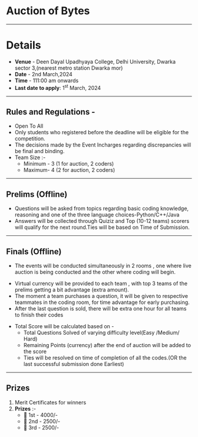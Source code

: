 # Auction of Bytes

---

# Details

- **Venue** - Deen Dayal Upadhyaya College, Delhi University, Dwarka sector 3,(nearest metro station Dwarka mor)
- **Date** - 2nd March,2024
- **Time** - 111:00 am onwards
- **Last date to apply**: 1<sup>st</sup> March, 2024

---

## Rules and Regulations -

- Open To All
- Only students who registered before the deadline will be eligible for the competition.
- The decisions made by the Event Incharges regarding discrepancies will be final and binding.
- Team Size :-
  - Minimum - 3 (1 for auction, 2 coders)
  - Maximum- 4 (2 for auction, 2 coders)

---

## Prelims (Offline)

- Questions will be asked from topics regarding basic coding knowledge, reasoning and one of the three language choices-Python/C++/Java
- Answers will be collected through Quiziz and Top (10-12 teams) scorers will qualify for the next round.Ties will be based on Time of Submission.

---

## Finals (Offline)

- The events will be conducted simultaneously in 2 rooms , one where live auction is being conducted and the other where coding will begin.

* Virtual currency will be provided to each team , with top 3 teams of the prelims getting a bit advantage (extra amount).
* The moment a team purchases a question, it will be given to respective teammates in the coding room, for time advantage for early purchasing.
* After the last question is sold, there will be extra one hour for all teams to finish their codes

- Total Score will be calculated based on -
  - Total Questions Solved of varying difficulty level(Easy /Medium/ Hard)
  - Remaining Points (currency) after the end of auction will be added to the score
  - Ties will be resolved on time of completion of all the codes.(OR the last successful submission done Earliest)

---

## Prizes

1. Merit Certificates for winners
2. **Prizes** :-
    - 🥇 1st - 4000/-
    - 🥈 2nd - 2500/-
    - 🥉 3rd - 2500/-
